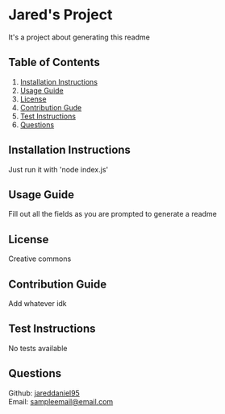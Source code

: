 # Jared's Project

It's a project about generating this readme
## Table of Contents
1. [Installation Instructions](#installation-instructions)
2. [Usage Guide](#usage-guide)
3. [License](#license)
4. [Contribution Gude](#contribution-guide)
5. [Test Instructions](#test-instructions)
6. [Questions](#questions)
## Installation Instructions
Just run it with 'node index.js'
## Usage Guide
Fill out all the fields as you are prompted to generate a readme
## License
Creative commons
## Contribution Guide
Add whatever idk
## Test Instructions
No tests available
## Questions
Github: [jareddaniel95](https://github.com/jareddaniel95)  
Email: sampleemail@email.com